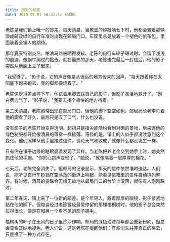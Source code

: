 ```yaml
---
title: 消失的邮差
date: 2025-07-01 16:42:52 +0800
---
```


老陈是我们镇上唯一的邮差。每天清晨，当教堂的钟敲响七下时，他都会骑着那辆漆成邮政绿的自行车准时出现在邮局门口。车筐里总是放着一个褪色的帆布包，里面装着全镇人的期待。

那年夏天特别炎热，柏油马路被晒得发软。老陈的自行车轮子碾过时，会留下浅浅的痕迹，像蜗牛爬过的黏液。就在最热的那天，老陈送完最后一封信后，他的影子突然从地面上立了起来。

"我受够了。"影子说，它的声音像是从很远的地方传来的回声，"每天跟着你在太阳底下跑来跑去，我的脚都要烧着了。"

老陈惊讶得差点摔下车。他试着用脚去踩自己的影子，但影子灵活地躲开了。"别白费力气了，"影子说，"我要去找个凉快的地方待着。"

第二天清晨，老陈照常出现在邮局门口，但他的脚下空空如也。邮局局长老李盯着他的脚看了好久，最后只是叹了口气，什么也没说。

没有影子的老陈开始变得透明。起初只是指尖能隐约看到对面的景物，后来连他的绿色制服都开始像清晨的薄雾一样稀薄。奇怪的是，镇上的人似乎都没注意到这个变化。他们照样从他手里接过信件，谈论天气和收成，就像什么都没发生一样。

只有住在镇子边缘的瞎眼婆婆发现了异样。当老陈把养老金交到她手上时，她突然抓住他的手腕。"你的心跳声变轻了，"她说，"就像隔着一层厚厚的棉花。"

七天后，老陈完全消失了。但邮局的记录显示，那天的信件依然准时送达。人们说，能听见自行车铃铛在空荡荡的街道上响起，能看见信箱里的信件自动排列整齐。有时候，清晨的露珠会无缘无故地从邮局门口的台阶上滚落，就像有人刚刚踩过。

第二年春天，镇上来了一位新的邮差。是个年轻人，戴着厚厚的眼镜，影子紧紧地黏在他的脚下。但每当经过老陈曾经最爱停留的那棵梧桐树时，他的影子总会突然拉得很长，像是在和另一个看不见的影子握手。

梧桐树的叶子在无风的日子里沙沙作响，邮局的绿色油漆每年都会重新粉刷，但总会莫名其妙地褪色。老人们说，这是老陈在提醒他们：有些消失并非真正的离去，只是换了一种方式存在。
